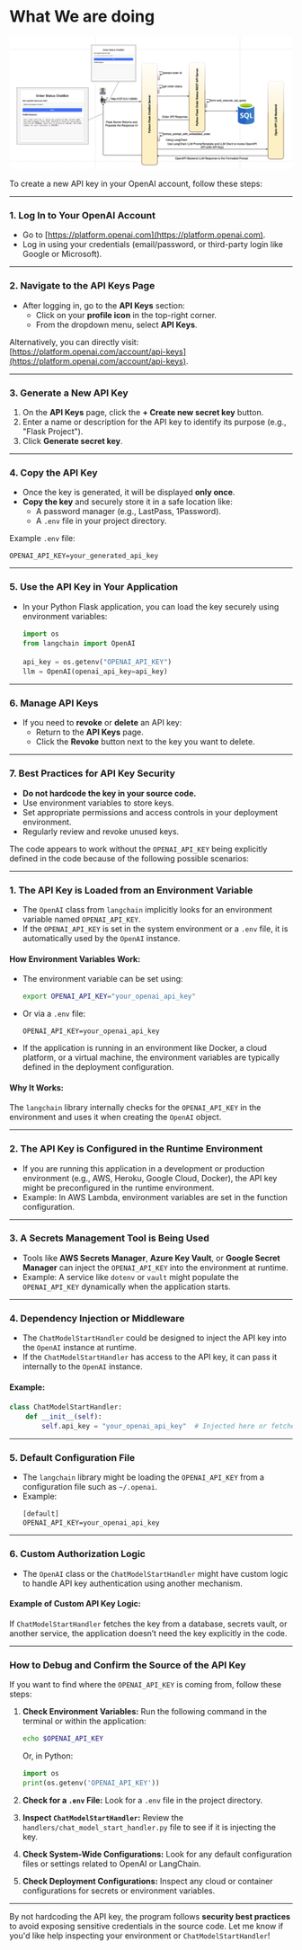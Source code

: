 # What We are doing

![Alt Text](./images/1.png)


To create a new API key in your OpenAI account, follow these steps:

---

### **1. Log In to Your OpenAI Account**
- Go to [https://platform.openai.com](https://platform.openai.com).
- Log in using your credentials (email/password, or third-party login like Google or Microsoft).

---

### **2. Navigate to the API Keys Page**
- After logging in, go to the **API Keys** section:
  - Click on your **profile icon** in the top-right corner.
  - From the dropdown menu, select **API Keys**.

Alternatively, you can directly visit:  
[https://platform.openai.com/account/api-keys](https://platform.openai.com/account/api-keys).

---

### **3. Generate a New API Key**
1. On the **API Keys** page, click the **+ Create new secret key** button.
2. Enter a name or description for the API key to identify its purpose (e.g., "Flask Project").
3. Click **Generate secret key**.

---

### **4. Copy the API Key**
- Once the key is generated, it will be displayed **only once**.
- **Copy the key** and securely store it in a safe location like:
  - A password manager (e.g., LastPass, 1Password).
  - A `.env` file in your project directory.

Example `.env` file:
```plaintext
OPENAI_API_KEY=your_generated_api_key
```

---

### **5. Use the API Key in Your Application**
- In your Python Flask application, you can load the key securely using environment variables:
  ```python
  import os
  from langchain import OpenAI

  api_key = os.getenv("OPENAI_API_KEY")
  llm = OpenAI(openai_api_key=api_key)
  ```

---

### **6. Manage API Keys**
- If you need to **revoke** or **delete** an API key:
  - Return to the **API Keys** page.
  - Click the **Revoke** button next to the key you want to delete.

---

### **7. Best Practices for API Key Security**
- **Do not hardcode the key in your source code.**
- Use environment variables to store keys.
- Set appropriate permissions and access controls in your deployment environment.
- Regularly review and revoke unused keys.

The code appears to work without the `OPENAI_API_KEY` being explicitly defined in the code because of the following possible scenarios:

---

### **1. The API Key is Loaded from an Environment Variable**
- The `OpenAI` class from `langchain` implicitly looks for an environment variable named `OPENAI_API_KEY`.
- If the `OPENAI_API_KEY` is set in the system environment or a `.env` file, it is automatically used by the `OpenAI` instance.

#### How Environment Variables Work:
- The environment variable can be set using:
  ```bash
  export OPENAI_API_KEY="your_openai_api_key"
  ```
- Or via a `.env` file:
  ```
  OPENAI_API_KEY=your_openai_api_key
  ```
- If the application is running in an environment like Docker, a cloud platform, or a virtual machine, the environment variables are typically defined in the deployment configuration.

#### Why It Works:
The `langchain` library internally checks for the `OPENAI_API_KEY` in the environment and uses it when creating the `OpenAI` object.

---

### **2. The API Key is Configured in the Runtime Environment**
- If you are running this application in a development or production environment (e.g., AWS, Heroku, Google Cloud, Docker), the API key might be preconfigured in the runtime environment.
- Example: In AWS Lambda, environment variables are set in the function configuration.

---

### **3. A Secrets Management Tool is Being Used**
- Tools like **AWS Secrets Manager**, **Azure Key Vault**, or **Google Secret Manager** can inject the `OPENAI_API_KEY` into the environment at runtime.
- Example: A service like `dotenv` or `vault` might populate the `OPENAI_API_KEY` dynamically when the application starts.

---

### **4. Dependency Injection or Middleware**
- The `ChatModelStartHandler` could be designed to inject the API key into the `OpenAI` instance at runtime.
- If the `ChatModelStartHandler` has access to the API key, it can pass it internally to the `OpenAI` instance.

#### Example:
```python
class ChatModelStartHandler:
    def __init__(self):
        self.api_key = "your_openai_api_key"  # Injected here or fetched from a secure source
```

---

### **5. Default Configuration File**
- The `langchain` library might be loading the `OPENAI_API_KEY` from a configuration file such as `~/.openai`.
- Example:
  ```
  [default]
  OPENAI_API_KEY=your_openai_api_key
  ```

---

### **6. Custom Authorization Logic**
- The `OpenAI` class or the `ChatModelStartHandler` might have custom logic to handle API key authentication using another mechanism.

#### Example of Custom API Key Logic:
If `ChatModelStartHandler` fetches the key from a database, secrets vault, or another service, the application doesn’t need the key explicitly in the code.

---

### **How to Debug and Confirm the Source of the API Key**
If you want to find where the `OPENAI_API_KEY` is coming from, follow these steps:
1. **Check Environment Variables:**
   Run the following command in the terminal or within the application:
   ```bash
   echo $OPENAI_API_KEY
   ```
   Or, in Python:
   ```python
   import os
   print(os.getenv('OPENAI_API_KEY'))
   ```

2. **Check for a `.env` File:**
   Look for a `.env` file in the project directory.

3. **Inspect `ChatModelStartHandler`:**
   Review the `handlers/chat_model_start_handler.py` file to see if it is injecting the key.

4. **Check System-Wide Configurations:**
   Look for any default configuration files or settings related to OpenAI or LangChain.

5. **Check Deployment Configurations:**
   Inspect any cloud or container configurations for secrets or environment variables.

---

By not hardcoding the API key, the program follows **security best practices** to avoid exposing sensitive credentials in the source code. Let me know if you'd like help inspecting your environment or `ChatModelStartHandler`!
